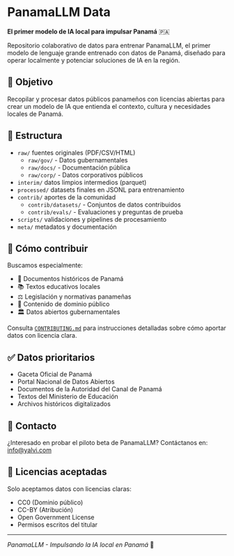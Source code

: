# PanamaLLM Data

**El primer modelo de IA local para impulsar Panamá** 🇵🇦

Repositorio colaborativo de datos para entrenar PanamaLLM, el primer modelo de lenguaje grande entrenado con datos de Panamá, diseñado para operar localmente y potenciar soluciones de IA en la región.

## 🎯 Objetivo
Recopilar y procesar datos públicos panameños con licencias abiertas para crear un modelo de IA que entienda el contexto, cultura y necesidades locales de Panamá.

## 📁 Estructura
- `raw/` fuentes originales (PDF/CSV/HTML)
  - `raw/gov/` - Datos gubernamentales
  - `raw/docs/` - Documentación pública
  - `raw/corp/` - Datos corporativos públicos
- `interim/` datos limpios intermedios (parquet)
- `processed/` datasets finales en JSONL para entrenamiento
- `contrib/` aportes de la comunidad
  - `contrib/datasets/` - Conjuntos de datos contribuidos
  - `contrib/evals/` - Evaluaciones y preguntas de prueba
- `scripts/` validaciones y pipelines de procesamiento
- `meta/` metadatos y documentación

## 🤝 Cómo contribuir
Buscamos especialmente:
- 📜 Documentos históricos de Panamá
- 📚 Textos educativos locales
- ⚖️ Legislación y normativas panameñas
- 📰 Contenido de dominio público
- 🏛️ Datos abiertos gubernamentales

Consulta [`CONTRIBUTING.md`](CONTRIBUTING.md) para instrucciones detalladas sobre cómo aportar datos con licencia clara.

## ✅ Datos prioritarios
- Gaceta Oficial de Panamá
- Portal Nacional de Datos Abiertos
- Documentos de la Autoridad del Canal de Panamá
- Textos del Ministerio de Educación
- Archivos históricos digitalizados

## 📧 Contacto
¿Interesado en probar el piloto beta de PanamaLLM?
Contáctanos en: info@yalvi.com

## 📄 Licencias aceptadas
Solo aceptamos datos con licencias claras:
- CC0 (Dominio público)
- CC-BY (Atribución)
- Open Government License
- Permisos escritos del titular

---
*PanamaLLM - Impulsando la IA local en Panamá* 🚀
